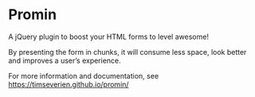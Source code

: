 Promin
======

A jQuery plugin to boost your HTML forms to level awesome!

By presenting the form in chunks, it will consume less space, look better and improves a user’s experience.

For more information and documentation, see https://timseverien.github.io/promin/
